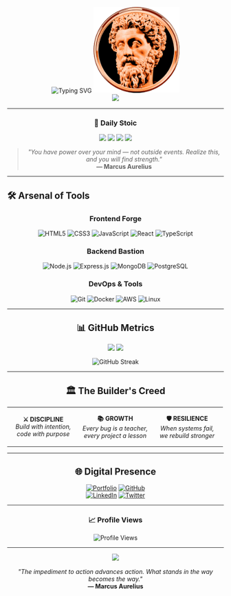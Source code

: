 <div align="center">

<!-- Animated Header -->
<img src="https://readme-typing-svg.herokuapp.com?font=Orbitron&size=35&pause=1000&color=D87B46&center=true&vCenter=true&width=600&lines=Sanderson+Nyange;Stoic+%E2%80%A2+Builder+%E2%80%A2+Thinker" alt="Typing SVG" />

<img src="https://github.com/nyvnge/nyvnge/blob/main/101863068.png" width="200px" alt="Profile Logo" />

<br/>

<!-- Philosophy Banner -->
<img src="https://capsule-render.vercel.app/api?type=waving&color=gradient&customColorList=12&height=120&section=header&text=Philosophy%20in%20Code&fontSize=30&fontColor=ffffff&animation=fadeIn" />

</div>

---

<div align="center">

### 💭 **Daily Stoic**
<img src="https://img.shields.io/badge/💪-Discipline-d87b46?style=for-the-badge&labelColor=2d1810&color=d87b46" />
<img src="https://img.shields.io/badge/🧠-Wisdom-e8b374?style=for-the-badge&labelColor=2d1810&color=e8b374" />
<img src="https://img.shields.io/badge/⚖️-Justice-c46a35?style=for-the-badge&labelColor=2d1810&color=c46a35" />
<img src="https://img.shields.io/badge/💎-Courage-8b4513?style=for-the-badge&labelColor=2d1810&color=8b4513" />

> *"You have power over your mind — not outside events. Realize this, and you will find strength."*  
> **— Marcus Aurelius**

</div>

---

## 🛠️ **Arsenal of Tools**

<div align="center">

### Frontend Forge
![HTML5](https://img.shields.io/badge/HTML5-E34F26?style=for-the-badge&logo=html5&logoColor=white)
![CSS3](https://img.shields.io/badge/CSS3-1572B6?style=for-the-badge&logo=css3&logoColor=white)
![JavaScript](https://img.shields.io/badge/JavaScript-F7DF1E?style=for-the-badge&logo=javascript&logoColor=black)
![React](https://img.shields.io/badge/React-20232A?style=for-the-badge&logo=react&logoColor=61DAFB)
![TypeScript](https://img.shields.io/badge/TypeScript-007ACC?style=for-the-badge&logo=typescript&logoColor=white)

### Backend Bastion  
![Node.js](https://img.shields.io/badge/Node.js-339933?style=for-the-badge&logo=nodedotjs&logoColor=white)
![Express.js](https://img.shields.io/badge/Express.js-000000?style=for-the-badge&logo=express&logoColor=white)
![MongoDB](https://img.shields.io/badge/MongoDB-4EA94B?style=for-the-badge&logo=mongodb&logoColor=white)
![PostgreSQL](https://img.shields.io/badge/PostgreSQL-316192?style=for-the-badge&logo=postgresql&logoColor=white)

### DevOps & Tools
![Git](https://img.shields.io/badge/Git-F05032?style=for-the-badge&logo=git&logoColor=white)
![Docker](https://img.shields.io/badge/Docker-2CA5E0?style=for-the-badge&logo=docker&logoColor=white)
![AWS](https://img.shields.io/badge/AWS-FF9900?style=for-the-badge&logo=amazonaws&logoColor=white)
![Linux](https://img.shields.io/badge/Linux-FCC624?style=for-the-badge&logo=linux&logoColor=black)

</div>

---

<div align="center">

## 📊 **GitHub Metrics**

<img height="180em" src="https://github-readme-stats.vercel.app/api?username=nyvnge&show_icons=true&theme=dark&bg_color=0d1117&title_color=d87b46&text_color=ffffff&icon_color=e8b374&border_color=c46a35" />
<img height="180em" src="https://github-readme-stats.vercel.app/api/top-langs/?username=nyvnge&layout=compact&theme=dark&bg_color=0d1117&title_color=d87b46&text_color=ffffff&border_color=c46a35" />

<br/>

![GitHub Streak](https://github-readme-streak-stats.herokuapp.com/?user=nyvnge&theme=dark&background=0d1117&ring=d87b46&fire=e8b374&currStreakLabel=c46a35&border=c46a35)

</div>

---

<div align="center">

## 🏛️ **The Builder's Creed**

<table>
<tr>
<td align="center" width="33%">

**⚔️ DISCIPLINE**  
*Build with intention,*  
*code with purpose*

</td>
<td align="center" width="33%">

**📚 GROWTH**  
*Every bug is a teacher,*  
*every project a lesson*

</td>
<td align="center" width="33%">

**🛡️ RESILIENCE**  
*When systems fail,*  
*we rebuild stronger*

</td>
</tr>
</table>

</div>

---

<div align="center">

## 🌐 **Digital Presence**

[![Portfolio](https://img.shields.io/badge/Portfolio-FF5722?style=for-the-badge&logo=google-chrome&logoColor=white)](https://your-portfolio-url.com)
[![GitHub](https://img.shields.io/badge/GitHub-181717?style=for-the-badge&logo=github&logoColor=white)](https://github.com/nyvnge)  
[![LinkedIn](https://img.shields.io/badge/LinkedIn-0A66C2?style=for-the-badge&logo=linkedin&logoColor=white)](https://linkedin.com/in/sanderson-nyange)
[![Twitter](https://img.shields.io/badge/Twitter-1DA1F2?style=for-the-badge&logo=twitter&logoColor=white)](https://twitter.com/your-handle)

---

### 📈 **Profile Views**
![Profile Views](https://komarev.com/ghpvc/?username=nyvnge&color=d87b46&style=for-the-badge&label=Visitors)

---

<img src="https://capsule-render.vercel.app/api?type=waving&color=gradient&customColorList=12&height=100&section=footer&text=Craft%20Your%20Life%20as%20You%20Craft%20Your%20Code&fontSize=20&fontColor=ffffff&animation=fadeIn" />

*"The impediment to action advances action. What stands in the way becomes the way."*  
**— Marcus Aurelius**

</div>
